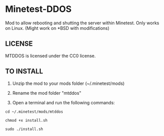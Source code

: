 Minetest-DDOS
================

Mod to allow rebooting and shutting the server within Minetest. Only works on Linux. (Might work on *BSD with modifications)

LICENSE
-------
MTDDOS is licensed under the CC0 license.

TO INSTALL
----------
1. Unzip the mod to your mods folder (~/.minetest/mods)

2. Rename the mod folder "mtddos"

3. Open a terminal and run the following commands:

  `cd ~/.minetest/mods/mtddos`

  `chmod +x install.sh`

  `sudo ./install.sh`
